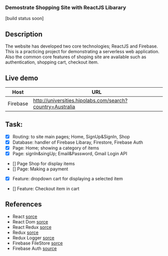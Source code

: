 ### Demostrate Shopping Site with ReactJS Libarary

[build status soon]
## Description
The website has developed two core technologies; ReactJS and Firebase. This is a practicing project for demonstrating a serverless web application. Also the common core features of shoping site are available such as authentication, shopping cart, checkout item.
## Live demo
|Host|URL|
|---|---|
|Firebase|http://universities.hipolabs.com/search?country=Australia|
## Task:
- [x] Routing: to site main pages; Home, SignUp&SignIn, Shop
- [x] Database: handler of Firebase Libaray, Firestore, Firebase Auth
- [x] Page: Home; showing a category of items
- [x] Page: signIn&singUp; Email&Password, Gmail Login API
- [] Page Shop for display items
- [] Page: Making a payment
- [x] Feature: dropdown cart for displaying a selected item
- [] Feature: Checkout item in cart

## References
- React [sorce](https://reactjs.org/docs/getting-started.html)
- React Dom [sorce](https://reactjs.org/docs/react-dom.html)
- React Redux [sorce](https://www.npmjs.com/package/react-redux)
- Redux [sorce](https://redux.js.org/introduction/getting-started)
- Redux Logger [sorce](https://www.npmjs.com/package/redux-logger)
- Firebase FileStore [sorce](https://firebase.google.com/docs/firestore/query-data/get-data)
- Firebase Auth [source](https://firebase.google.com/docs/auth/web/start)